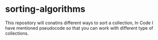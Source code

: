 # sorting-algorithms
This repository will conatins different ways to sort a collection,
In Code I have mentioned pseudocode so that you can work with different type of collections.
